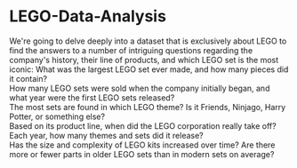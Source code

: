 # LEGO-Data-Analysis
We're going to delve deeply into a dataset that is exclusively about LEGO to find the answers to a number of intriguing questions regarding the company's history, their line of products, and which LEGO set is the most iconic:
What was the largest LEGO set ever made, and how many pieces did it contain?   
How many LEGO sets were sold when the company initially began, and what year were the first LEGO sets released?   
The most sets are found in which LEGO theme? Is it Friends, Ninjago, Harry Potter, or something else?   
Based on its product line, when did the LEGO corporation really take off? Each year, how many themes and sets did it release?   
Has the size and complexity of LEGO kits increased over time? Are there more or fewer parts in older LEGO sets than in modern sets on average?
